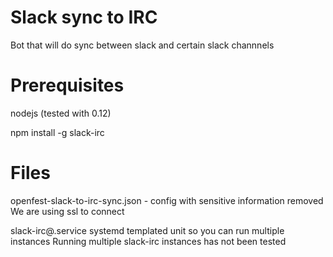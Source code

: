 # Slack sync to IRC
Bot that will do sync between slack and certain slack channnels

# Prerequisites
nodejs (tested with 0.12)

npm install -g slack-irc

# Files
openfest-slack-to-irc-sync.json - config with sensitive information removed
We are using ssl to connect

slack-irc@.service systemd templated unit so you can run multiple instances
Running multiple slack-irc instances has not been tested
